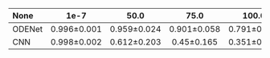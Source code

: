 | None | 1e-7 | 50.0 | 75.0 | 100.0 |
| :--- | :----: | :----: | :-----: | :-----: |
| ODENet | 0.996$\pm$0.001| 0.959$\pm$0.024 | 0.901$\pm$0.058 | 0.791$\pm$0.107 | 0.628$\pm$0.139 |
| CNN | 0.998$\pm$0.002| 0.612$\pm$0.203 | 0.45$\pm$0.165 | 0.351$\pm$0.115 | 0.283$\pm$0.078 |